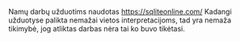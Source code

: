 Namų darbų užduotims naudotas https://sqliteonline.com/
Kadangi užduotyse palikta nemažai vietos interpretacijoms, tad yra nemaža tikimybė, jog atliktas darbas nėra tai ko buvo tikėtasi.
